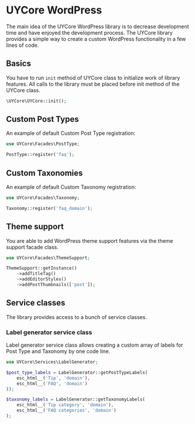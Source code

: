 # UYCore WordPress
The main idea of the UYCore WordPress library is to decrease development time and have enjoyed the development process.
The UYCore library provides a simple way to create a custom WordPress functionality in a few lines of code.

## Basics
You have to run `init` method of UYCore class to initialize work of library features.
All calls to the library must be placed before init method of the UYCore class.
```php
\UYCore\UYCore::init();
```

## Custom Post Types

An example of default Custom Post Type registration:
```php
use UYCore\Facades\PostType;

PostType::register('faq');
```

## Custom Taxonomies
An example of default Custom Taxonomy registration:
```php
use UYCore\Facades\Taxonomy;

Taxonomy::register('faq_domain');
```

## Theme support
You are able to add WordPress theme support features via the theme support facade class.
```php
use UYCore\Facades\ThemeSupport;

ThemeSupport::getInstance()
    ->addTitleTag()
    ->addEditorStyles()
    ->addPostThumbnails(['post']);
```

## Service classes
The library provides access to a bunch of service classes.

### Label generator service class
Label generator service class allows creating a custom array of labels for Post Type and Taxonomy by one code line.
```php
use UYCore\Services\LabelGenerator;

$post_type_labels = LabelGenerator::getPostTypeLabels(
    esc_html__('Tip', 'domain'),
    esc_html__('FAQ', 'domain')
));

$taxonomy_labels = LabelGenerator::getTaxonomyLabels(
    esc_html__('Tip category', 'domain'),
    esc_html__('FAQ categories', 'domain')
);
```